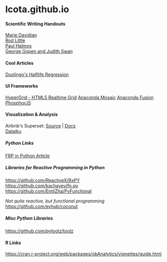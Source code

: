 lcota.github.io
===============

#### Scientific Writing Handouts
[Marie Davidian](http://www4.stat.ncsu.edu/~davidian/st810a/written_handout.pdf)  
[Rod Little](http://sitemaker.umich.edu/rlittle/files/styletips.pdf)  
[Paul Halmos](http://www.matem.unam.mx/ernesto/LIBROS/Halmos-How-To-Write%20Mathematics.pdf)  
[George Gopen and Judith Swan](http://engineering.missouri.edu/civil/files/science-of-writing.pdf)  

#### Cool Articles
[Duolingo's Halflife Regression](http://making.duolingo.com/how-we-learn-how-you-learn)  


#### UI Frameworks
[HyperGrid - HTML5 Realtime Grid](https://github.com/openfin/fin-hypergrid)
[Anaconda Mosaic](https://docs.continuum.io/anaconda/mosaic/)
[Anaconda Fusion](https://docs.continuum.io/anaconda/fusion/#how-to-get-fusion)
[PhosphorJS](https://phosphorjs.github.io/)  


#### Visualization & Analysis
Airbnb's Superset: [Source](https://github.com/airbnb/superset) | [Docs](http://airbnb.io/superset/)  
[Dataiku](http://www.dataiku.com/)  

##### Python Links  
[FRP in Python Article](https://jakubturek.com/functional-reactive-programming-in-python/)

##### Libraries for Reactive Programming in Python
https://github.com/ReactiveX/RxPY  
https://github.com/kachayev/fn.py  
https://github.com/EntilZha/PyFunctional  

_Not quite reactive, but functional programming_
https://github.com/evhub/coconut

##### Misc Python Libraries
https://github.com/pytoolz/toolz


#### R Links  
https://cran.r-project.org/web/packages/obAnalytics/vignettes/guide.html
